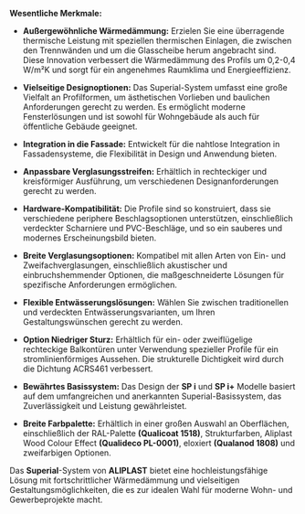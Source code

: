 **Wesentliche Merkmale:**

- **Außergewöhnliche Wärmedämmung:** Erzielen Sie eine überragende thermische Leistung mit speziellen thermischen Einlagen, die zwischen den Trennwänden und um die Glasscheibe herum angebracht sind. Diese Innovation verbessert die Wärmedämmung des Profils um 0,2-0,4 W/m²K und sorgt für ein angenehmes Raumklima und Energieeffizienz.

- **Vielseitige Designoptionen:** Das Superial-System umfasst eine große Vielfalt an Profilformen, um ästhetischen Vorlieben und baulichen Anforderungen gerecht zu werden. Es ermöglicht moderne Fensterlösungen und ist sowohl für Wohngebäude als auch für öffentliche Gebäude geeignet.

- **Integration in die Fassade:** Entwickelt für die nahtlose Integration in Fassadensysteme, die Flexibilität in Design und Anwendung bieten.

- **Anpassbare Verglasungsstreifen:** Erhältlich in rechteckiger und kreisförmiger Ausführung, um verschiedenen Designanforderungen gerecht zu werden.

- **Hardware-Kompatibilität:** Die Profile sind so konstruiert, dass sie verschiedene periphere Beschlagsoptionen unterstützen, einschließlich verdeckter Scharniere und PVC-Beschläge, und so ein sauberes und modernes Erscheinungsbild bieten.

- **Breite Verglasungsoptionen:** Kompatibel mit allen Arten von Ein- und Zweifachverglasungen, einschließlich akustischer und einbruchshemmender Optionen, die maßgeschneiderte Lösungen für spezifische Anforderungen ermöglichen.

- **Flexible Entwässerungslösungen:** Wählen Sie zwischen traditionellen und verdeckten Entwässerungsvarianten, um Ihren Gestaltungswünschen gerecht zu werden.

- **Option Niedriger Sturz:** Erhältlich für ein- oder zweiflügelige rechteckige Balkontüren unter Verwendung spezieller Profile für ein stromlinienförmiges Aussehen. Die strukturelle Dichtigkeit wird durch die Dichtung ACRS461 verbessert.

- **Bewährtes Basissystem:** Das Design der **SP i** und **SP i+** Modelle basiert auf dem umfangreichen und anerkannten Superial-Basissystem, das Zuverlässigkeit und Leistung gewährleistet.

- **Breite Farbpalette:** Erhältlich in einer großen Auswahl an Oberflächen, einschließlich der RAL-Palette **(Qualicoat 1518)**, Strukturfarben, Aliplast Wood Colour Effect **(Qualideco PL-0001)**, eloxiert **(Qualanod 1808)** und zweifarbigen Optionen.

Das **Superial**-System von **ALIPLAST** bietet eine hochleistungsfähige Lösung mit fortschrittlicher Wärmedämmung und vielseitigen Gestaltungsmöglichkeiten, die es zur idealen Wahl für moderne Wohn- und Gewerbeprojekte macht.